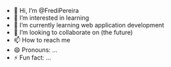 - 👋 Hi, I’m @FrediPereira
- 👀 I’m interested in learning
- 🌱 I’m currently learning web application development
- 💞️ I’m looking to collaborate on (the future)
- 📫 How to reach me 
- 😄 Pronouns: ...
- ⚡ Fun fact: ...

<!---
FrediPereira/FrediPereira is a ✨ special ✨ repository because its `README.md` (this file) appears on your GitHub profile.
You can click the Preview link to take a look at your changes.
--->

